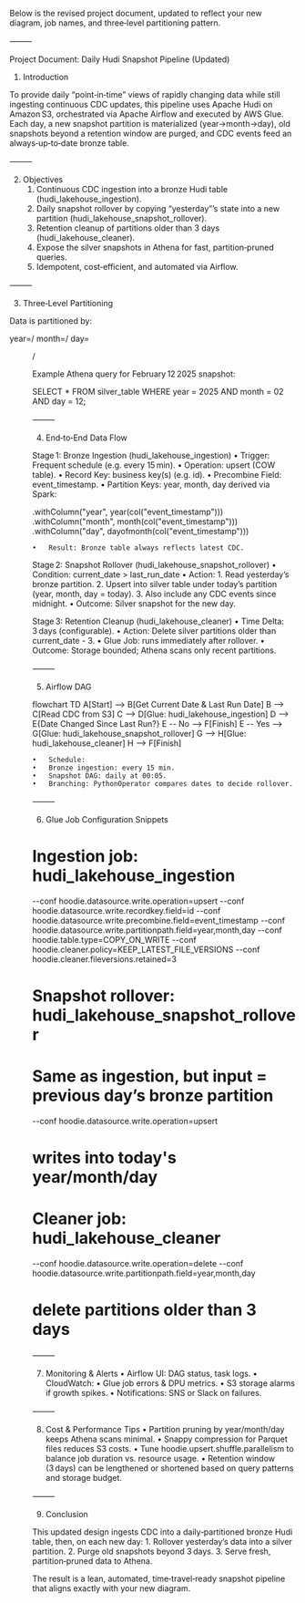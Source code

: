 Below is the revised project document, updated to reflect your new diagram, job names, and three‑level partitioning pattern.

⸻

Project Document: Daily Hudi Snapshot Pipeline (Updated)

1. Introduction

To provide daily “point‑in‑time” views of rapidly changing data while still ingesting continuous CDC updates, this pipeline uses Apache Hudi on Amazon S3, orchestrated via Apache Airflow and executed by AWS Glue. Each day, a new snapshot partition is materialized (year→month→day), old snapshots beyond a retention window are purged, and CDC events feed an always‑up‑to‑date bronze table.

⸻

2. Objectives
	1.	Continuous CDC ingestion into a bronze Hudi table (hudi_lakehouse_ingestion).
	2.	Daily snapshot rollover by copying “yesterday”’s state into a new partition (hudi_lakehouse_snapshot_rollover).
	3.	Retention cleanup of partitions older than 3 days (hudi_lakehouse_cleaner).
	4.	Expose the silver snapshots in Athena for fast, partition‐pruned queries.
	5.	Idempotent, cost‑efficient, and automated via Airflow.

⸻

3. Three‑Level Partitioning

Data is partitioned by:

year=<YYYY>/
  month=<MM>/
    day=<DD>/

Example Athena query for February 12 2025 snapshot:

SELECT *
  FROM silver_table
 WHERE year = 2025
   AND month = 02
   AND day   = 12;



⸻

4. End‑to‑End Data Flow

Stage 1: Bronze Ingestion (hudi_lakehouse_ingestion)
	•	Trigger: Frequent schedule (e.g. every 15 min).
	•	Operation: upsert (COW table).
	•	Record Key: business key(s) (e.g. id).
	•	Precombine Field: event_timestamp.
	•	Partition Keys: year, month, day derived via Spark:

.withColumn("year",  year(col("event_timestamp")))
.withColumn("month", month(col("event_timestamp")))
.withColumn("day",   dayofmonth(col("event_timestamp")))


	•	Result: Bronze table always reflects latest CDC.

Stage 2: Snapshot Rollover (hudi_lakehouse_snapshot_rollover)
	•	Condition: current_date > last_run_date
	•	Action:
	1.	Read yesterday’s bronze partition.
	2.	Upsert into silver table under today’s partition (year, month, day = today).
	3.	Also include any CDC events since midnight.
	•	Outcome: Silver snapshot for the new day.

Stage 3: Retention Cleanup (hudi_lakehouse_cleaner)
	•	Time Delta: 3 days (configurable).
	•	Action: Delete silver partitions older than current_date - 3.
	•	Glue Job: runs immediately after rollover.
	•	Outcome: Storage bounded; Athena scans only recent partitions.

⸻

5. Airflow DAG

flowchart TD
  A[Start] --> B[Get Current Date & Last Run Date]
  B --> C[Read CDC from S3]
  C --> D[Glue: hudi_lakehouse_ingestion]
  D --> E{Date Changed Since Last Run?}
  E -- No --> F[Finish]
  E -- Yes --> G[Glue: hudi_lakehouse_snapshot_rollover]
  G --> H[Glue: hudi_lakehouse_cleaner]
  H --> F[Finish]

	•	Schedule:
	•	Bronze ingestion: every 15 min.
	•	Snapshot DAG: daily at 00:05.
	•	Branching: PythonOperator compares dates to decide rollover.

⸻

6. Glue Job Configuration Snippets

# Ingestion job: hudi_lakehouse_ingestion
--conf hoodie.datasource.write.operation=upsert
--conf hoodie.datasource.write.recordkey.field=id
--conf hoodie.datasource.write.precombine.field=event_timestamp
--conf hoodie.datasource.write.partitionpath.field=year,month,day
--conf hoodie.table.type=COPY_ON_WRITE
--conf hoodie.cleaner.policy=KEEP_LATEST_FILE_VERSIONS
--conf hoodie.cleaner.fileversions.retained=3

# Snapshot rollover: hudi_lakehouse_snapshot_rollover
# Same as ingestion, but input = previous day’s bronze partition
--conf hoodie.datasource.write.operation=upsert
# writes into today's year/month/day

# Cleaner job: hudi_lakehouse_cleaner
--conf hoodie.datasource.write.operation=delete
--conf hoodie.datasource.write.partitionpath.field=year,month,day
# delete partitions older than 3 days



⸻

7. Monitoring & Alerts
	•	Airflow UI: DAG status, task logs.
	•	CloudWatch:
	•	Glue job errors & DPU metrics.
	•	S3 storage alarms if growth spikes.
	•	Notifications: SNS or Slack on failures.

⸻

8. Cost & Performance Tips
	•	Partition pruning by year/month/day keeps Athena scans minimal.
	•	Snappy compression for Parquet files reduces S3 costs.
	•	Tune hoodie.upsert.shuffle.parallelism to balance job duration vs. resource usage.
	•	Retention window (3 days) can be lengthened or shortened based on query patterns and storage budget.

⸻

9. Conclusion

This updated design ingests CDC into a daily‑partitioned bronze Hudi table, then, on each new day:
	1.	Rollover yesterday’s data into a silver partition.
	2.	Purge old snapshots beyond 3 days.
	3.	Serve fresh, partition‑pruned data to Athena.

The result is a lean, automated, time‑travel‑ready snapshot pipeline that aligns exactly with your new diagram.
